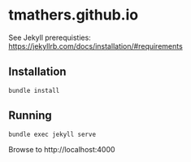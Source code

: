 # tmathers.github.io


See Jekyll prerequisties: https://jekyllrb.com/docs/installation/#requirements

## Installation
`bundle install`

## Running
`bundle exec jekyll serve`

Browse to http://localhost:4000
